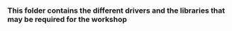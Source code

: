 ### This folder contains the different drivers and the libraries that may be required for the workshop
